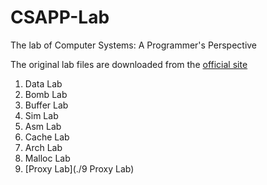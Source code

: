 # CSAPP-Lab
The lab of Computer Systems: A Programmer's Perspective

The original lab files are downloaded from the [official site](http://csapp.cs.cmu.edu)

1. Data Lab
2. Bomb Lab
3. Buffer Lab
4. Sim Lab
5. Asm Lab
6. Cache Lab
7. Arch Lab
8. Malloc Lab
9. [Proxy Lab](./9 Proxy Lab)
